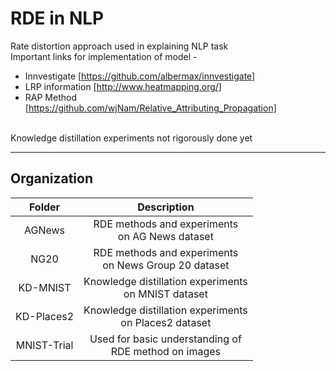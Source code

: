 # RDE in NLP
Rate distortion approach used in explaining NLP task <br>
Important links for implementation of model - <br>
* Innvestigate [https://github.com/albermax/innvestigate]
* LRP information [http://www.heatmapping.org/]
* RAP Method [https://github.com/wjNam/Relative_Attributing_Propagation]
<br>
Knowledge distillation experiments not rigorously done yet <hr>

## Organization 
| Folder 	          |  Description  	|
|:----------------:	|:--------------:	|
| AGNews 	          |  RDE methods and experiments <br> on AG News dataset  	|
| NG20             	|  RDE methods and experiments <br> on News Group 20 dataset   	|
| KD-MNIST    	    |  Knowledge distillation experiments <br> on MNIST dataset 	| 
| KD-Places2        |  Knowledge distillation experiments <br> on Places2 dataset |
|    MNIST-Trial    |  Used for basic understanding of<br> RDE method on images |
